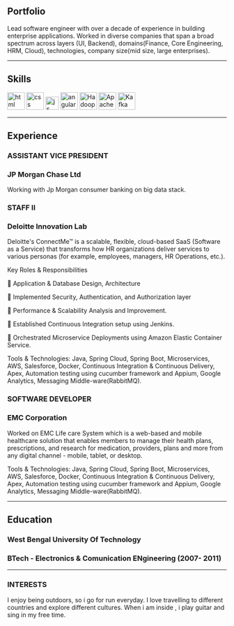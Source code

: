 ## Portfolio

Lead software engineer with over a decade of experience in building enterprise applications. Worked in diverse companies that span a broad spectrum across layers (UI, Backend), domains(Finance, Core Engineering, HRM, Cloud), technologies, company size(mid size, large enterprises).

---

## Skills

<p align='left'>
  <img src="https://upload.wikimedia.org/wikipedia/commons/thumb/6/61/HTML5_logo_and_wordmark.svg/2048px-HTML5_logo_and_wordmark.svg.png" alt="html" width="40" height="40">
  <img src='https://upload.wikimedia.org/wikipedia/commons/thumb/d/d5/CSS3_logo_and_wordmark.svg/1200px-CSS3_logo_and_wordmark.svg.png' alt="css" width="40" height="40">
  <img src='https://upload.wikimedia.org/wikipedia/commons/6/6a/JavaScript-logo.png' height='30' width='auto' alt="js">   
   <img src="https://angular.io/assets/images/logos/angular/angular.svg" alt="angular" width="40" height="40"/>
  
  <img src="https://hadoop.apache.org/hadoop-logo.jpg" alt="Hadoop" width="40" height="40"/>  
  <img src="https://miro.medium.com/max/1400/1*Nt5ATQVHe9veHHjLihScDQ.png" alt="Apache Spark" width="40" height="40"/>
  <img src="https://uploads-ssl.webflow.com/5f3acb2672fdcd05b7611500/5fdb9e7105edc00d5378b856_kafkalogo.jpg" alt="Kafka" width="40" height="40"/>
  
</p>

---

## Experience

### **ASSISTANT VICE PRESIDENT**
### JP Morgan Chase Ltd

Working with Jp Morgan consumer banking on big data stack.


### **STAFF II**
### Deloitte Innovation Lab
Deloitte's ConnectMe™ is a scalable, flexible, cloud-based SaaS (Software as a Service) that transforms how HR organizations deliver services to various personas (for example, employees, managers, HR Operations, etc.).

Key Roles & Responsibilities

 Application & Database Design, Architecture

 Implemented Security, Authentication, and Authorization layer

 Performance & Scalability Analysis and Improvement.

 Established Continuous Integration setup using Jenkins.

 Orchestrated Microservice Deployments using Amazon Elastic Container Service.


Tools & Technologies: Java, Spring Cloud, Spring Boot, Microservices, AWS, Salesforce, Docker, Continuous Integration & Continuous Delivery, Apex, Automation testing using cucumber framework and Appium, Google Analytics, Messaging Middle-ware(RabbitMQ).

### **SOFTWARE DEVELOPER**
### EMC Corporation

Worked on EMC Life care System which is a web-based and mobile healthcare solution that enables members to manage their health plans, prescriptions, and research for medication, providers, plans and more from any digital channel - mobile, tablet, or desktop.

Tools & Technologies: Java, Spring Cloud, Spring Boot, Microservices, AWS, Salesforce, Docker, Continuous Integration & Continuous Delivery, Apex, Automation testing using cucumber framework and Appium, Google Analytics, Messaging Middle-ware(RabbitMQ).

---

## Education

### **West Bengal University Of Technology**
### BTech - Electronics & Comunication ENgineering (2007- 2011)

---

### INTERESTS

I enjoy being outdoors, so i go for run everyday. I love travelling to different countries and explore different cultures. When i am inside , i play guitar and sing in my free time.
